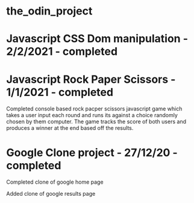 # the_odin_project

# Javascript CSS Dom manipulation - 2/2/2021 - completed

# Javascript Rock Paper Scissors - 1/1/2021 - completed

Completed console based rock pacper scissors javascript game which takes a user input each round and runs its against a choice randomly chosen by them computer. The game tracks the score of both users and produces a winner at the end based off the results.

# Google Clone project - 27/12/20 - completed

Completed clone of google home page 

Added clone of google results page